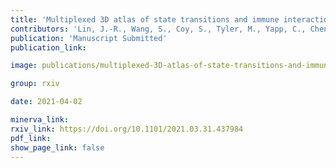```yaml
---
title: 'Multiplexed 3D atlas of state transitions and immune interactions in colorectal cancer.'
contributors: 'Lin, J.-R., Wang, S., Coy, S., Tyler, M., Yapp, C., Chen, Y.-A., Heiser, C.N., Lau, K.S., Santagata, S., Sorger, P.K. (2021).'
publication: 'Manuscript Submitted'
publication_link:

image: publications/multiplexed-3D-atlas-of-state-transitions-and-immune-interactions-in-colorectal-cancer.PNG

group: rxiv

date: 2021-04-02

minerva_link:
rxiv_link: https://doi.org/10.1101/2021.03.31.437984
pdf_link:
show_page_link: false
---
```

